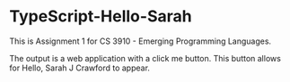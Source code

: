 # TypeScript-Hello-Sarah

This is Assignment 1 for CS 3910 - Emerging Programming Languages.

The output is a web application with a click me button. This button allows for Hello, Sarah J Crawford to appear. 
